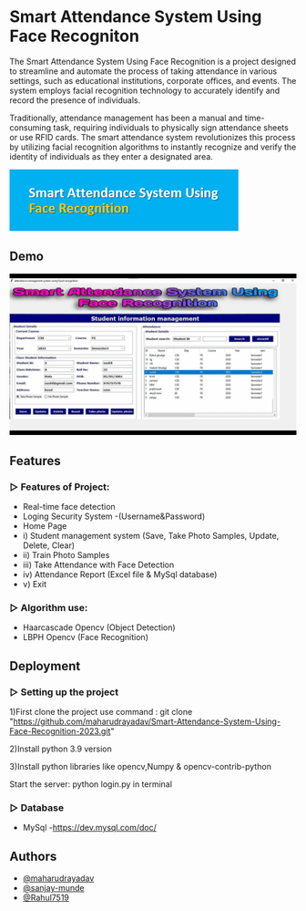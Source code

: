 
# Smart Attendance System Using Face Recogniton

The Smart Attendance System Using Face Recognition is a project designed to streamline and automate the process of taking attendance in various settings, such as educational institutions, corporate offices, and events. The system employs facial recognition technology to accurately identify and record the presence of individuals.

Traditionally, attendance management has been a manual and time-consuming task, requiring individuals to physically sign attendance sheets or use RFID cards. The smart attendance system revolutionizes this process by utilizing facial recognition algorithms to instantly recognize and verify the identity of individuals as they enter a designated area.

![Logo](https://github.com/maharudrayadav/Smart-Attendance-System-Using-Face-Recognition-2023/blob/main/Images_GUI/smart.png)

## Demo

![Attendance gif](https://github.com/maharudrayadav/Smart-Attendance-System-Using-Face-Recognition-2023/blob/main/Images_GUI/Attendance%20gif.gif)


## Features

### ▷ Features of Project:

- Real-time face detection
- Loging Security System
-(Username&Password)
- Home Page
-   i) Student management system (Save, Take Photo Samples, Update, Delete, Clear) 
-   ii) Train Photo Samples 
-   iii) Take Attendance with Face Detection 
-   iv) Attendance Report (Excel file & MySql database) 
-   v) Exit


### ▷ Algorithm use:

- Haarcascade Opencv (Object Detection)
- LBPH Opencv (Face Recognition)

## Deployment

### ▷ Setting up the project
1)First clone the project use command :
            git clone  "https://github.com/maharudrayadav/Smart-Attendance-System-Using-Face-Recognition-2023.git"

2)Install python 3.9 version

3)Install python libraries like opencv,Numpy & opencv-contrib-python

Start the server:
        python login.py
in terminal

### ▷ Database

- MySql
  -https://dev.mysql.com/doc/


## Authors
- [@maharudrayadav](https://github.com/maharudrayadav)
- [@sanjay-munde](https://github.com/sanjay-munde)
- [@Rahul7519](https://github.com/Rahul7519)

